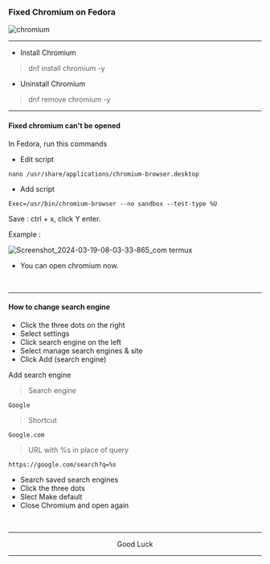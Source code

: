 ### Fixed Chromium on Fedora
![chromium](https://github.com/wahasa/Project/assets/69626847/117de597-339d-48a9-9ea0-7be2bf32d125)

---
* Install Chromium
> dnf install chromium -y

* Uninstall Chromium
> dnf remove chromium -y

---
#### Fixed chromium can't be opened
In Fedora, run this commands

* Edit script
```
nano /usr/share/applications/chromium-browser.desktop
```

* Add script
```
Exec=/usr/bin/chromium-browser --no sandbox --test-type %U
```

Save : ctrl + x, click Y enter.

Example :

![Screenshot_2024-03-19-08-03-33-865_com termux](https://github.com/wahasa/Fedora/assets/69626847/8f0794b1-d40f-4e3e-bbdf-a31075ba6c02)

* You can open chromium now.
</br>

---
#### How to change search engine

* Click the three dots on the right
* Select settings
* Click search engine on the left
* Select manage search engines & site
* Click Add (search engine)

Add search engine
> Search engine
```
Google
```

> Shortcut
```
Google.com
```

> URL with %s in place of query
```
https://google.com/search?q=%s
```

* Search saved search engines
* Click the three dots
* Slect Make default
* Close Chromium and open again
</br>

---
<p align="center">Good Luck</p>

---
